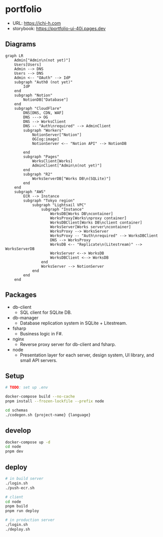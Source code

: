 # portfolio

- URL: https://ichi-h.com
- storybook: https://portfolio-ui-40i.pages.dev

## Diagrams

```mermaid
graph LR
    Admin["Admin\n(not yet)"]
    Users[Users]
    Admin --> DNS
    Users --> DNS
    Admin <-- "OAuth" --> IdP
    subgraph "Auth0 (not yet)"
        IdP
    end
    subgraph "Notion"
        NotionDB["Database"]
    end
    subgraph "CloudFlare"
        DNS[DNS, CDN, WAF]
        DNS ---> OG
        DNS --> WorksClient
        DNS -- "Auth\nrequired" --> AdminClient
        subgraph "Workers"
            NotionServer["Notion"]
            OG[og:image]
            NotionServer <-- "Notion API" --> NotionDB

        end
        subgraph "Pages"
            WorksClient[Works]
            AdminClient["Admin\n(not yet)"]
        end
        subgraph "R2"
            WorksServerDB["Works DB\n(SQLite)"]
        end
    end
    subgraph "AWS"
        ECR --> Instance
        subgraph "Tokyo region"
            subgraph "Lightsail VPC"
                subgraph "Instance"
                    WorksDB[Works DB\ncontainer]
                    WorksProxy[Works\nproxy container]
                    WorksDBClient[Works DB\nclient container]
                    WorksServer[Works server\ncontainer]
                    WorksProxy --> WorksServer
                    WorksProxy -- "Auth\nrequired" --> WorksDBClient
                    DNS --> WorksProxy
                    WorksDB <-- "Replicate\n(Litestream)" --> WorksServerDB
                    WorksServer <--> WorksDB
                    WorksDBClient <--> WorksDB
                end
                WorksServer --> NotionServer
            end
        end
    end
```

## Packages

- db-client
  - SQL client for SQLite DB.
- db-manager
  - Database replication system in SQLite + Litestream.
- fsharp
  - Business logic in F#.
- nginx
  - Reverse proxy server for db-client and fsharp.
- node
  - Presentation layer for each server, design system, UI library, and small API servers.

## Setup

```bash
# TODO: set up .env

docker-compose build --no-cache
pnpm install --frozen-lockfile --prefix node

cd schemas
./codegen.sh {project-name} {language}
```

## develop

```bash
docker-compose up -d
cd node
pnpm dev
```

## deploy

```bash
# in build server
./login.sh
./push-ecr.sh

# client
cd node
pnpm build
pnpm run deploy

# in production server
./login.sh
./deploy.sh
```
